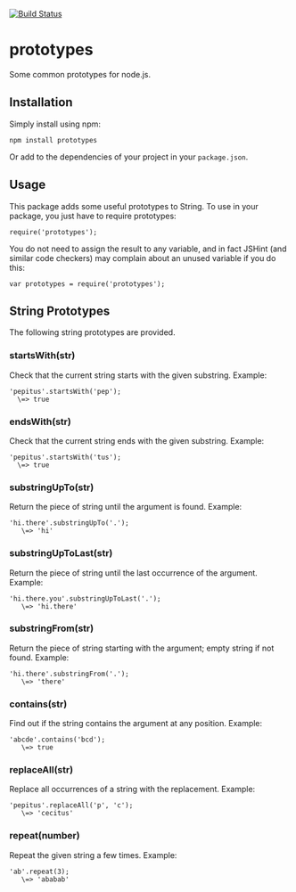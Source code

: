 [![Build Status](https://secure.travis-ci.org/alexfernandez/prototypes.png)](http://travis-ci.org/alexfernandez/prototypes)

# prototypes

Some common prototypes for node.js.

## Installation

Simply install using npm:

    npm install prototypes

Or add to the dependencies of your project in your `package.json`.

## Usage

This package adds some useful prototypes to String.
To use in your package, you just have to require prototypes:

    require('prototypes');

You do not need to assign the result to any variable, and in fact JSHint
(and similar code checkers) may complain about an unused variable if you
do this:

    var prototypes = require('prototypes');

## String Prototypes

The following string prototypes are provided.

### startsWith(str)

Check that the current string starts with the given substring. Example:

    'pepitus'.startsWith('pep');
      \=> true

### endsWith(str)

Check that the current string ends with the given substring. Example:

    'pepitus'.startsWith('tus');
      \=> true

### substringUpTo(str)

Return the piece of string until the argument is found. Example:

    'hi.there'.substringUpTo('.');
       \=> 'hi'

### substringUpToLast(str)

Return the piece of string until the last occurrence of the argument. Example:

    'hi.there.you'.substringUpToLast('.');
       \=> 'hi.there'

### substringFrom(str)

Return the piece of string starting with the argument; empty string if not found.
Example:

    'hi.there'.substringFrom('.');
       \=> 'there'

### contains(str)

Find out if the string contains the argument at any position.
Example:

    'abcde'.contains('bcd');
       \=> true

### replaceAll(str)

Replace all occurrences of a string with the replacement.
Example:

    'pepitus'.replaceAll('p', 'c');
       \=> 'cecitus'

### repeat(number)

Repeat the given string a few times.
Example:

    'ab'.repeat(3);
       \=> 'ababab'


